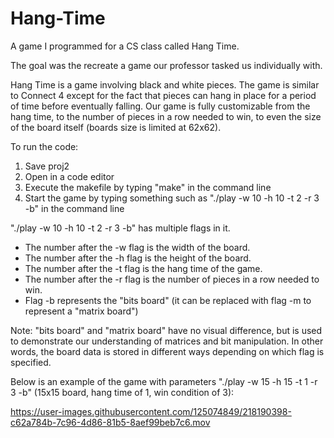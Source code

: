 # Hang-Time

A game I programmed for a CS class called Hang Time. 

The goal was the recreate a game our professor tasked us individually with. 

Hang Time is a game involving black and white pieces. The game is similar to Connect 4 except for the fact that pieces can hang in place for a period of time before eventually falling. Our game is fully customizable from the hang time, to the number of pieces in a row needed to win, to even the size of the board itself (boards size is limited at 62x62). 

To run the code: 
  1) Save proj2
  2) Open in a code editor 
  3) Execute the makefile by typing "make" in the command line
  4) Start the game by typing something such as "./play -w 10 -h 10 -t 2 -r 3 -b" in the command line 

"./play -w 10 -h 10 -t 2 -r 3 -b" has multiple flags in it. 
  - The number after the -w flag is the width of the board. 
  - The number after the -h flag is the height of the board. 
  - The number after the -t flag is the hang time of the game. 
  - The number after the -r flag is the number of pieces in a row needed to win. 
  - Flag -b represents the "bits board" (it can be replaced with flag -m to represent a "matrix board")
  
Note: "bits board" and "matrix board" have no visual difference, but is used to demonstrate our understanding of matrices and bit manipulation. In other words, the board data is stored in different ways depending on which flag is specified. 

Below is an example of the game with parameters "./play -w 15 -h 15 -t 1 -r 3 -b" (15x15 board, hang time of 1, win condition of 3): 

https://user-images.githubusercontent.com/125074849/218190398-c62a784b-7c96-4d86-81b5-8aef99beb7c6.mov



